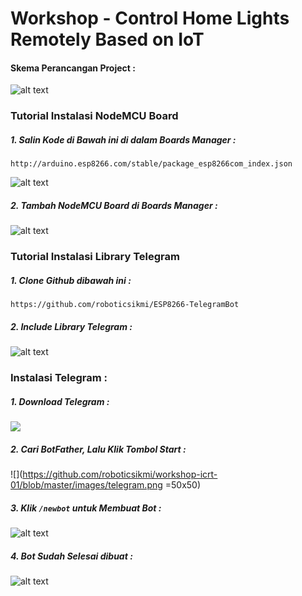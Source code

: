 # Workshop - Control Home Lights Remotely Based on IoT

#### Skema Perancangan Project :

![alt text](https://github.com/roboticsikmi/workshop-icrt-01/blob/master/images/skema.png "Skema")

### Tutorial Instalasi NodeMCU Board

##### 1. Salin Kode di Bawah ini di dalam Boards Manager :
`http://arduino.esp8266.com/stable/package_esp8266com_index.json`

![alt text](https://github.com/roboticsikmi/workshop-icrt-01/blob/master/images/preferences.png "Preferences")

##### 2. Tambah NodeMCU Board di Boards Manager :

![alt text](https://github.com/roboticsikmi/workshop-icrt-01/blob/master/images/nodemcu.png "Board")

### Tutorial Instalasi Library Telegram

##### 1. Clone Github dibawah ini :

`https://github.com/roboticsikmi/ESP8266-TelegramBot`

##### 2. Include Library Telegram :

![alt text](https://github.com/roboticsikmi/workshop-icrt-01/blob/master/images/library.png "Library")

### Instalasi Telegram :

##### 1. Download Telegram :

[<img src="https://github.com/roboticsikmi/workshop-icrt-01/blob/master/images/googleplay.png">](https://play.google.com/store/apps/details?id=org.telegram.messenger)

##### 2. Cari BotFather, Lalu Klik Tombol Start :

![](https://github.com/roboticsikmi/workshop-icrt-01/blob/master/images/telegram.png =50x50)

##### 3. Klik `/newbot` untuk Membuat Bot :

![alt text](https://github.com/roboticsikmi/workshop-icrt-01/blob/master/images/response.png "Response")

##### 4. Bot Sudah Selesai dibuat :

![alt text](https://github.com/roboticsikmi/workshop-icrt-01/blob/master/images/bot.png "Bot")

